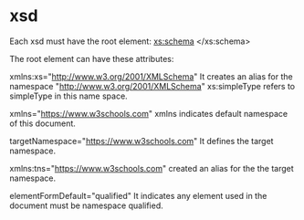 # xsd

Each xsd must have the root element:
<xs:schema>
</xs:schema>

The root element can have these attributes:

xmlns:xs="http://www.w3.org/2001/XMLSchema"
It creates an alias for the namespace "http://www.w3.org/2001/XMLSchema"
xs:simpleType refers to simpleType in this name space.

xmlns="https://www.w3schools.com"
xmlns indicates default namespace of this document.

targetNamespace="https://www.w3schools.com"
It defines the target namespace.

xmlns:tns="https://www.w3schools.com" created an alias for the the target namespace.

elementFormDefault="qualified"
It indicates any element used in the document must be namespace qualified.
